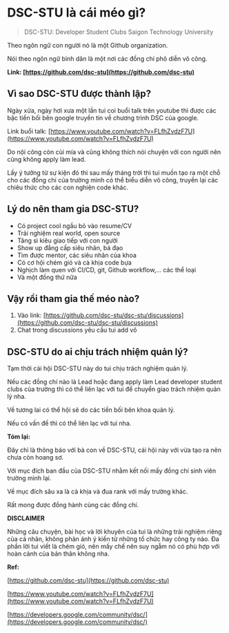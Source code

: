# DSC-STU là cái méo gì?

> DSC-STU: Developer Student Clubs Saigon Technology University

Theo ngôn ngữ con người nó là một Github organization.

Nói theo ngôn ngữ bình dân là một nơi các đồng chí phô diễn võ công.

**Link: [https://github.com/dsc-stu](https://github.com/dsc-stu)**

## Vì sao DSC-STU được thành lập?

Ngày xửa, ngày hơi xưa một lần tui coi buổi talk trên youtube thì được các bậc tiền bối bên google truyền tin về chương trình DSC của google.

Link buổi talk: [https://www.youtube.com/watch?v=FLfhZvdzF7U](https://www.youtube.com/watch?v=FLfhZvdzF7U)

Do nội công còn cùi mía và cũng không thích nói chuyện với con người nên cũng không apply làm lead.

Lấy ý tưởng từ sự kiện đó thì sau mấy tháng trời thì tui muốn tạo ra một chỗ cho các đồng chí của trường mình có thể biểu diễn võ công, truyền lại các chiêu thức cho các con nghiện code khác.

## Lý do nên tham gia DSC-STU?

- Có project cool ngầu bỏ vào resume/CV
- Trải nghiệm real world, open source
- Tăng sì kiêu giao tiếp với con người
- Show up đẳng cấp siêu nhân, bá đạo
- Tìm được mentor, các siêu nhân của khoa
- Có cơ hội chém gió và cà khịa code bựa
- Nghịch làm quen với CI/CD, git, Github workflow,... các thể loại
- Và một đống thứ nữa

## Vậy rồi tham gia thế méo nào?

1. Vào link: [https://github.com/dsc-stu/dsc-stu/discussions](https://github.com/dsc-stu/dsc-stu/discussions)
2. Chat trong discussions yêu cầu tui add vô

## DSC-STU do ai chịu trách nhiệm quản lý?

Tạm thời cái hội DSC-STU này do tui chịu trách nghiệm quản lý.

Nếu các đồng chí nào là Lead hoặc đang apply làm Lead developer student clubs của trường thì có thể liên lạc với tui để chuyển giao trách nhiệm quản lý nha.

Về tương lai có thể hội sẽ do các tiền bối bên khoa quản lý.

Nếu có vấn đề thì có thể liên lạc với tui nha.

**Tóm lại:**

Đây chỉ là thông báo với bà con về DSC-STU, cái hội này với vừa tạo ra nên chưa còn hoang sơ.

Với mục đích ban đầu của DSC-STU nhằm kết nối mấy đồng chí sinh viên trường mình lại.

Về mục đích sâu xa là cà khịa và đua rank với mấy trường khác.

Rất mong được đồng hành cùng các đồng chí.

**DISCLAIMER**

Những câu chuyện, bài học và lời khuyên của tui là những trải nghiệm riêng của cá nhân, không phản ánh ý kiến từ những tổ chức hay công ty nào. Đa phần lời tui viết là chém gió, nên mấy chế nên suy ngẫm nó có phù hợp với hoàn cảnh của bản thân không nha.

**Ref:**

[https://github.com/dsc-stu](https://github.com/dsc-stu)

[https://www.youtube.com/watch?v=FLfhZvdzF7U](https://www.youtube.com/watch?v=FLfhZvdzF7U)

[https://developers.google.com/community/dsc/](https://developers.google.com/community/dsc/)

